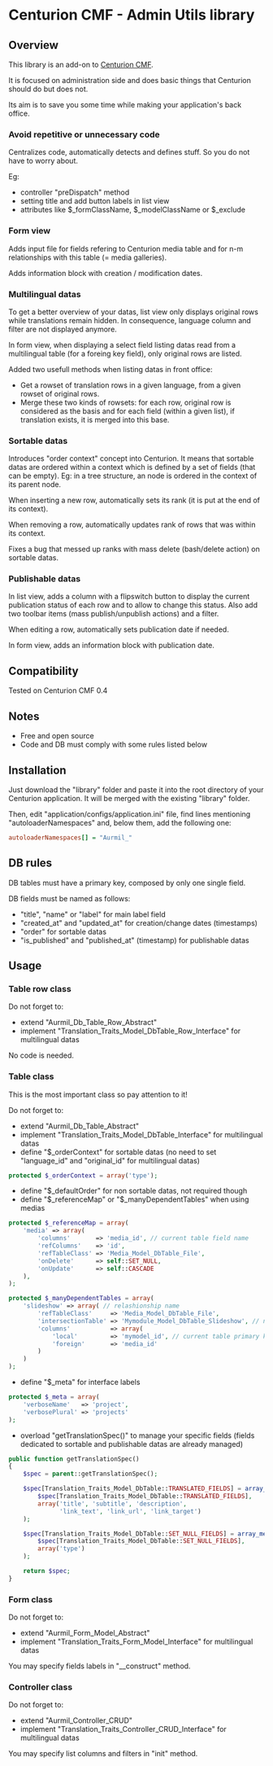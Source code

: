 # Centurion CMF - Admin Utils library

## Overview
This library is an add-on to [Centurion CMF](https://github.com/centurion-project/Centurion).

It is focused on administration side and does basic things that Centurion should do but does not.

Its aim is to save you some time while making your application's back office.

### Avoid repetitive or unnecessary code
Centralizes code, automatically detects and defines stuff. So you do not have to worry about.

Eg:

* controller "preDispatch" method
* setting title and add button labels in list view
* attributes like $_formClassName, $_modelClassName or $_exclude

### Form view
Adds input file for fields refering to Centurion media table and for n-m relationships with this table (= media galleries).

Adds information block with creation / modification dates.

### Multilingual datas
To get a better overview of your datas, list view only displays original rows while translations remain hidden. In consequence, language column and filter are not displayed anymore.

In form view, when displaying a select field listing datas read from a multilingual table (for a foreing key field), only original rows are listed.

Added two usefull methods when listing datas in front office:

* Get a rowset of translation rows in a given language, from a given rowset of original rows.
* Merge these two kinds of rowsets: for each row, original row is considered as the basis and for each field (within a given list), if translation exists, it is merged into this base.

### Sortable datas
Introduces "order context" concept into Centurion. It means that sortable datas are ordered within a context which is defined by a set of fields (that can be empty). Eg: in a tree structure, an node is ordered in the context of its parent node.

When inserting a new row, automatically sets its rank (it is put at the end of its context).

When removing a row, automatically updates rank of rows that was within its context.

Fixes a bug that messed up ranks with mass delete (bash/delete action) on sortable datas.

### Publishable datas
In list view, adds a column with a flipswitch button to display the current publication status of each row and to allow to change this status. Also add two toolbar items (mass publish/unpublish actions) and a filter.

When editing a row, automatically sets publication date if needed.

In form view, adds an information block with publication date.

## Compatibility
Tested on Centurion CMF 0.4

## Notes
* Free and open source
* Code and DB must comply with some rules listed below

## Installation
Just download the "library" folder and paste it into the root directory of your Centurion application. It will be merged with the existing "library" folder.

Then, edit "application/configs/application.ini" file, find lines mentioning "autoloaderNamespaces" and, below them, add the following one:

```ini
autoloaderNamespaces[] = "Aurmil_"
```

## DB rules
DB tables must have a primary key, composed by only one single field.

DB fields must be named as follows:

* "title", "name" or "label" for main label field
* "created_at" and "updated_at" for creation/change dates (timestamps)
* "order" for sortable datas
* "is_published" and "published_at" (timestamp) for publishable datas

## Usage
### Table row class
Do not forget to:

* extend "Aurmil_Db_Table_Row_Abstract"
* implement "Translation_Traits_Model_DbTable_Row_Interface" for multilingual datas

No code is needed.

### Table class
This is the most important class so pay attention to it!

Do not forget to:

* extend "Aurmil_Db_Table_Abstract"
* implement "Translation_Traits_Model_DbTable_Interface" for multilingual datas
* define "$_orderContext" for sortable datas (no need to set "language_id" and "original_id" for multilingual datas)

```php
protected $_orderContext = array('type');
```

* define "$_defaultOrder" for non sortable datas, not required though
* define "$_referenceMap" or "$_manyDependentTables" when using medias

```php
protected $_referenceMap = array(
    'media' => array(
        'columns'       => 'media_id', // current table field name
        'refColumns'    => 'id',
        'refTableClass' => 'Media_Model_DbTable_File',
        'onDelete'      => self::SET_NULL,
        'onUpdate'      => self::CASCADE
    ),
);

protected $_manyDependentTables = array(
    'slideshow' => array( // relashionship name
        'refTableClass'     => 'Media_Model_DbTable_File',
        'intersectionTable' => 'Mymodule_Model_DbTable_Slideshow', // n-m table class name
        'columns'           => array(
            'local'         => 'mymodel_id', // current table primary key field name
            'foreign'       => 'media_id'
        )
    )
);
```

* define "$_meta" for interface labels

```php
protected $_meta = array(
    'verboseName'   => 'project',
    'verbosePlural' => 'projects'
);
```

* overload "getTranslationSpec()" to manage your specific fields (fields dedicated to sortable and publishable datas are already managed)

```php
public function getTranslationSpec()
{
    $spec = parent::getTranslationSpec();

    $spec[Translation_Traits_Model_DbTable::TRANSLATED_FIELDS] = array_merge(
        $spec[Translation_Traits_Model_DbTable::TRANSLATED_FIELDS],
        array('title', 'subtitle', 'description',
              'link_text', 'link_url', 'link_target')
    );

    $spec[Translation_Traits_Model_DbTable::SET_NULL_FIELDS] = array_merge(
        $spec[Translation_Traits_Model_DbTable::SET_NULL_FIELDS],
        array('type')
    );

    return $spec;
}
```

### Form class
Do not forget to:

* extend "Aurmil_Form_Model_Abstract"
* implement "Translation_Traits_Form_Model_Interface" for multilingual datas

You may specify fields labels in "__construct" method.

### Controller class
Do not forget to:

* extend "Aurmil_Controller_CRUD"
* implement "Translation_Traits_Controller_CRUD_Interface" for multilingual datas

You may specify list columns and filters in "init" method.
